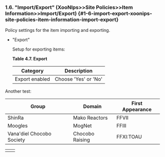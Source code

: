 ### 1.6. "Import\/Export" \(XooNIps&gt;&gt;Site Policies&gt;&gt;Item Information&gt;&gt;Import\/Export\) {#1-6-import-export-xoonips-site-policies-item-information-import-export}

Policy settings for the item importing and exporting.

* "Export"

  Setup for exporting items:

  **Table 4.7. Export**

   Category | Description 
   --- | --- 
   Export enabled | Choose 'Yes' or 'No' 


Another test:

Group | Domain | First Appearance 
------------------------- | --------------- | ---------------- 
ShinRa | Mako Reactors | FFVII 
Moogles | MogNet | FFIII 
Vana'diel Chocobo Society | Chocobo Raising | FFXI:TOAU





|  |  |
| --- | --- |
|  |  |



